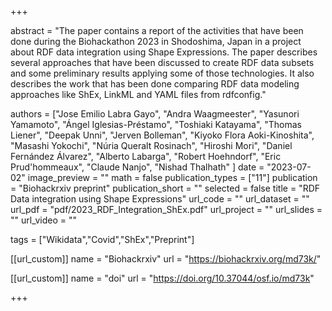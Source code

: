 +++

abstract = "The paper contains a report of the activities that have been done during the Biohackathon 2023 in Shodoshima, Japan in a project about RDF data integration using Shape Expressions. The paper describes several approaches that have been discussed to create RDF data subsets and some preliminary results applying some of those technologies. It also describes the work that has been done comparing RDF data modeling approaches like ShEx, LinkML and YAML files from rdfconfig."

authors = ["Jose Emilio Labra Gayo", "Andra Waagmeester", "Yasunori Yamamoto", "Ángel Iglesias-Préstamo", "Toshiaki Katayama", "Thomas Liener", "Deepak Unni", "Jerven Bolleman", "Kiyoko Flora Aoki-Kinoshita", "Masashi Yokochi", "Núria Queralt Rosinach", "Hiroshi Mori", "Daniel Fernández Álvarez", "Alberto Labarga", "Robert Hoehndorf", "Eric Prud'hommeaux", "Claude Nanjo", "Nishad Thalhath" ]
date = "2023-07-02"
image_preview = ""
math = false
publication_types = ["11"]
publication = "Biohackrxiv preprint"
publication_short = ""
selected = false
title = "RDF Data integration using Shape Expressions"
url_code = ""
url_dataset = ""
url_pdf = "pdf/2023_RDF_Integration_ShEx.pdf"
url_project = ""
url_slides = ""
url_video = ""

tags = ["Wikidata","Covid","ShEx","Preprint"]

[[url_custom]]
name = "Biohackrxiv"
url = "https://biohackrxiv.org/md73k/"

[[url_custom]]
name = "doi"
url = "https://doi.org/10.37044/osf.io/md73k"

+++